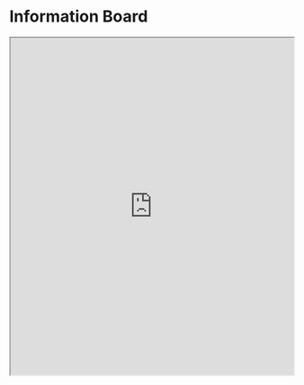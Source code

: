 # Information Board

<iframe src="https://docs.google.com/document/d/e/2PACX-1vTfc5b3OyxCMaoh5V63pqbBsObYxHwbYY13XsY7wCzOMBMWRk_5flAKsCZs7NvooYXE5zVMd_cRhf83/pub?embedded=true" width="100%" height="600px"></iframe>